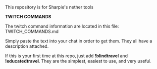 This repository is for Sharpie's nether tools

**TWITCH COMMANDS**

The twitch command information are located in this file: TWITCH_COMMANDS.md

Simply paste the text into your chat in order to get them. They all have a description attached.

If this is your first time at this repo, just add **!blindtravel** and **!educatedtravel**. They are the simplest, easiest to use, and very useful.
